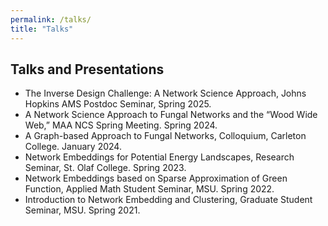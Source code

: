 ```yaml
---
permalink: /talks/
title: "Talks"
---
```


## Talks and Presentations
- The Inverse Design Challenge: A Network Science Approach, Johns Hopkins AMS Postdoc Seminar, Spring 2025.
- A Network Science Approach to Fungal Networks and the “Wood Wide Web,” MAA NCS Spring Meeting. Spring 2024.
- A Graph-based Approach to Fungal Networks, Colloquium, Carleton College. January 2024.
- Network Embeddings for Potential Energy Landscapes, Research Seminar, St. Olaf College. Spring 2023. 
- Network Embeddings based on Sparse Approximation of Green Function, Applied Math Student Seminar, MSU. Spring 2022. 
- Introduction to Network Embedding and Clustering, Graduate Student Seminar, MSU. Spring 2021. 

